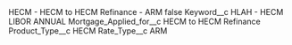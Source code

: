 <?xml version="1.0" encoding="UTF-8"?>
<CustomMetadata xmlns="http://soap.sforce.com/2006/04/metadata" xmlns:xsi="http://www.w3.org/2001/XMLSchema-instance" xmlns:xsd="http://www.w3.org/2001/XMLSchema">
    <label>HECM - HECM to HECM Refinance - ARM</label>
    <protected>false</protected>
    <values>
        <field>Keyword__c</field>
        <value xsi:type="xsd:string">HLAH - HECM LIBOR ANNUAL</value>
    </values>
    <values>
        <field>Mortgage_Applied_for__c</field>
        <value xsi:type="xsd:string">HECM to HECM Refinance</value>
    </values>
    <values>
        <field>Product_Type__c</field>
        <value xsi:type="xsd:string">HECM</value>
    </values>
    <values>
        <field>Rate_Type__c</field>
        <value xsi:type="xsd:string">ARM</value>
    </values>
</CustomMetadata>
